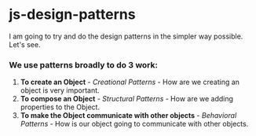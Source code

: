 # js-design-patterns
I am going to try and do the design patterns in the simpler way possible. Let's see.

### We use patterns broadly to do 3 work:
1. **To create an Object** - *Creational Patterns* -  How are we creating an object is very important.
2. **To compose an Object** - *Structural Patterns* - How are we adding properties to the Object.
3. **To make the Object communicate with other objects** - *Behavioral Patterns* - How is our object going to communicate with other objects. 
